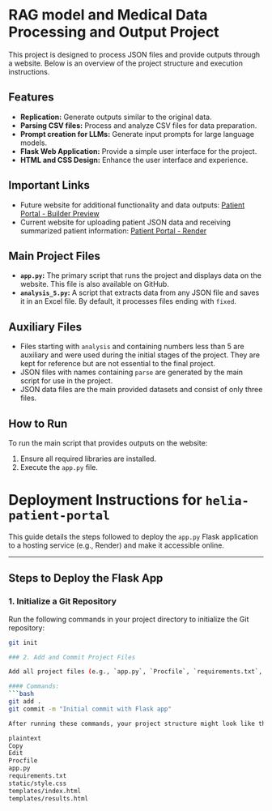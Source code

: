 # RAG model and Medical Data Processing and Output Project

This project is designed to process JSON files and provide outputs through a website. Below is an overview of the project structure and execution instructions.

## Features
- **Replication:** Generate outputs similar to the original data.
- **Parsing CSV files:** Process and analyze CSV files for data preparation.
- **Prompt creation for LLMs:** Generate input prompts for large language models.
- **Flask Web Application:** Provide a simple user interface for the project.
- **HTML and CSS Design:** Enhance the user interface and experience.

## Important Links
- Future website for additional functionality and data outputs: [Patient Portal - Builder Preview](https://patient-portal-yrdq1xv3y4hn074m.builder-preview.com/)
- Current website for uploading patient JSON data and receiving summarized patient information: [Patient Portal - Render](https://helia-patient-portal.onrender.com)

## Main Project Files
- **`app.py`:** The primary script that runs the project and displays data on the website. This file is also available on GitHub.
- **`analysis_5.py`:** A script that extracts data from any JSON file and saves it in an Excel file. By default, it processes files ending with `fixed`.

## Auxiliary Files
- Files starting with `analysis` and containing numbers less than 5 are auxiliary and were used during the initial stages of the project. They are kept for reference but are not essential to the final project.
- JSON files with names containing `parse` are generated by the main script for use in the project.
- JSON data files are the main provided datasets and consist of only three files.

## How to Run
To run the main script that provides outputs on the website:
1. Ensure all required libraries are installed.
2. Execute the `app.py` file.


# Deployment Instructions for `helia-patient-portal`

This guide details the steps followed to deploy the `app.py` Flask application to a hosting service (e.g., Render) and make it accessible online.

---

## Steps to Deploy the Flask App

### 1. Initialize a Git Repository
Run the following commands in your project directory to initialize the Git repository:
```bash
git init

### 2. Add and Commit Project Files

Add all project files (e.g., `app.py`, `Procfile`, `requirements.txt`, templates, and static files) to the Git staging area and commit the changes.

#### Commands:
```bash
git add .
git commit -m "Initial commit with Flask app"

After running these commands, your project structure might look like this:

plaintext
Copy
Edit
Procfile
app.py
requirements.txt
static/style.css
templates/index.html
templates/results.html

